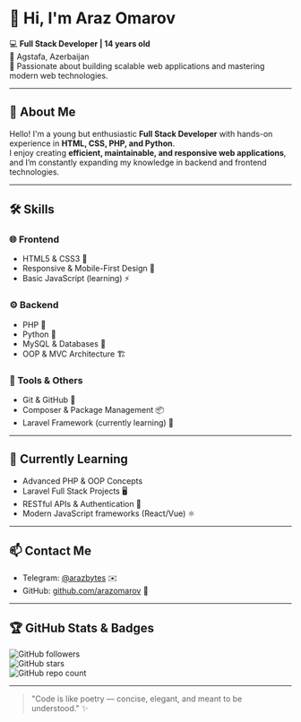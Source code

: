# 👋 Hi, I'm **Araz Omarov**  

💻 **Full Stack Developer | 14 years old**  
📍 Agstafa, Azerbaijan  
🌱 Passionate about building scalable web applications and mastering modern web technologies.  

---

## 🌟 About Me
Hello! I'm a young but enthusiastic **Full Stack Developer** with hands-on experience in **HTML, CSS, PHP, and Python**.  
I enjoy creating **efficient, maintainable, and responsive web applications**, and I’m constantly expanding my knowledge in backend and frontend technologies.  

---

## 🛠️ Skills

### 🌐 Frontend
- HTML5 & CSS3 🎨  
- Responsive & Mobile-First Design 📱  
- Basic JavaScript (learning) ⚡  

### ⚙️ Backend
- PHP 🐘  
- Python 🐍  
- MySQL & Databases 💾  
- OOP & MVC Architecture 🏗️  

### 🧰 Tools & Others
- Git & GitHub 🐙  
- Composer & Package Management 📦  
- Laravel Framework (currently learning) 🚀  

---

## 🌱 Currently Learning
- Advanced PHP & OOP Concepts  
- Laravel Full Stack Projects 🖥️  
- RESTful APIs & Authentication 🔑  
- Modern JavaScript frameworks (React/Vue) ⚛️  

---

## 📫 Contact Me
- Telegram: [@arazbytes](https://t.me/arazbytes) ✉️  
- GitHub: [github.com/arazomarov](https://github.com/) 🌟  

---

## 🏆 GitHub Stats & Badges
![GitHub followers](https://img.shields.io/github/followers/arazomarov?style=social)  
![GitHub stars](https://img.shields.io/github/stars/arazomarov?style=social)  
![GitHub repo count](https://img.shields.io/github/repo-count/arazomarov?color=blue)  

---

> "Code is like poetry — concise, elegant, and meant to be understood." ✨
